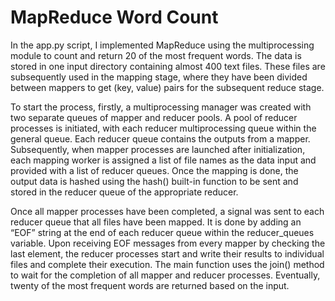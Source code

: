 # MapReduce Word Count

In the app.py script, I implemented MapReduce using the multiprocessing module to count and return 20 of the most frequent words. The data is stored in one input directory containing almost 400 text files. These files are subsequently used in the mapping stage, where they have been divided between mappers to get (key, value) pairs for the subsequent reduce stage. 

To start the process, firstly, a multiprocessing manager was created with two separate queues of mapper and reducer pools. A pool of reducer processes is initiated, with each reducer multiprocessing queue within the general queue. Each reducer queue contains the outputs from a mapper. Subsequently, when mapper processes are launched after initialization, each mapping worker is assigned a list of file names as the data input and provided with a list of reducer queues. Once the mapping is done, the output data is hashed using the hash() built-in function to be sent and stored in the reducer queue of the appropriate reducer. 

Once all mapper processes have been completed, a signal was sent to each reducer queue that all files have been mapped. It is done by adding an “EOF” string at the end of each reducer queue within the reducer_queues variable. Upon receiving EOF messages from every mapper by checking the last element, the reducer processes start and write their results to individual files and complete their execution. The main function uses the join() method to wait for the completion of all mapper and reducer processes. Eventually, twenty of the most frequent words are returned based on the input. 

